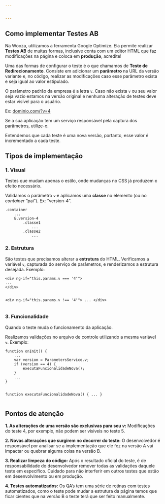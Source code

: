 ```yaml
---


---
```


<h2 id="como-implementar-testes-ab">Como implementar Testes AB</h2>
<p>Na Wooza, utilizamos a ferramenta Google Optimize. Ela permite realizar <strong>Testes AB</strong> de muitas formas, inclusive conta com um editor HTML que faz modificações na página e coloca em <strong>produção</strong>, acredite!</p>
<p>Uma das formas de configurar o teste é o que chamamos de <strong>Teste de Redirecionamento</strong>. Consiste em adicionar um <strong>parâmetro</strong> na URL da versão variante e, no código, realizar as modificações caso esse parâmetro exista e seja igual ao valor estipulado.</p>
<p>O parâmetro padrão da empresa é a letra <code>v</code>. Caso não exista <code>v</code> ou seu valor seja vazio estamos na versão original e nenhuma alteração de testes deve estar visível para o usuário.</p>
<p>Ex: <a href="http://dominio.com/?v=4">dominio.com/?v=4</a></p>
<p>Se a sua aplicação tem um serviço responsável pela captura dos parâmetros, utilize-o.</p>
<p>Entendemos que cada teste é uma nova versão, portanto, esse valor é incrementado a cada teste.</p>
<h2 id="tipos-de-implementação">Tipos de implementação</h2>
<h3 id="visual"><strong>1. Visual</strong></h3>
<p>Testes que mudam apenas o estilo, onde mudanças no CSS já produzem o efeito necessário.</p>
<p>Validamos o parâmetro <code>v</code> e aplicamos uma <strong>classe</strong> no elemento (ou no <em>container</em> “pai”). Ex: “version-4”.</p>
<pre><code>.container
	...
	&amp;.version-4
		.classe1
			...
		.classe2
			...
</code></pre>
<h3 id="estrutura"><strong>2. Estrutura</strong></h3>
<p>São testes que precisamos alterar a <strong>estrutura</strong> do HTML. Verificamos a variável <code>v</code>, capturada do serviço de parâmetros, e renderizamos a estrutura desejada. Exemplo:</p>
<pre><code>&lt;div ng-if="this.params.v === '4'"&gt;
...
&lt;/div&gt;

&lt;div ng-if="this.params.v !== '4'"&gt;
...
&lt;/div&gt;
</code></pre>
<h3 id="funcionalidade"><strong>3. Funcionalidade</strong></h3>
<p>Quando o teste muda o funcionamento da aplicação.</p>
<p>Realizamos validações no arquivo de controle utilizando a mesma variável <code>v</code>. Exemplo:</p>
<pre><code>function onInit() {
	...
	var version = ParametersService.v;
	if (version == 4) {
		executaFuncionalidadeNova();
	}
	...
}

function executaFuncionalidadeNova() {
	...
}
</code></pre>
<h2 id="pontos-de-atenção">Pontos de atenção</h2>
<p><strong>1. As alterações de uma versão são exclusivas para seu <em>v</em>:</strong> Modificações do teste 4, por exemplo, não podem ser visíveis no teste 5.</p>
<p><strong>2. Novas alterações que surgirem no decorrer do teste:</strong> O desenvolvedor é responsável por analisar se a implementação que ele fez na versão A vai impactar ou quebrar alguma coisa na versão B.</p>
<p><strong>3. Realizar limpeza do código:</strong> Após o resultado oficial do teste, é de responsabilidade do desenvolvedor remover todas as validações daquele teste em específico. Cuidado para não interferir em outros testes que estão em desenvolvimento ou em produção.</p>
<p><strong>4. Testes automatizados:</strong> Os QA’s tem uma série de rotinas com testes automatizados, como o teste pode mudar a estrutura da página temos que ficar cientes que na versão B o teste terá que ser feito manualmente.</p>

